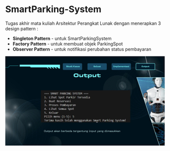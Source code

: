 # SmartParking-System
Tugas akhir mata kuliah Arsitektur Perangkat Lunak dengan menerapkan 3 design pattern : 

* **Singleton Pattern** - untuk SmartParkingSystem
* **Factory Pattern** - untuk membuat objek ParkingSpot
* **Observer Pattern** - untuk notifikasi perubahan status pembayaran

![Screenshot of Code](SmartParking.jpg)
